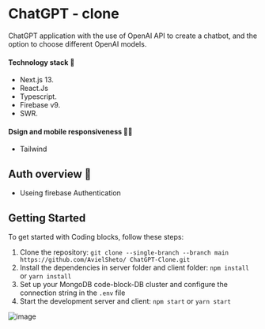 # ChatGPT - clone
ChatGPT application with the use of OpenAI API to create a chatbot, and the option to choose different OpenAI models.

#### Technology stack 🧰
- Next.js 13.
- React.Js
- Typescript.
- Firebase v9.
- SWR.

#### Dsign and mobile responsiveness 🎨📱 
- Tailwind 

## Auth overview 🔐
- Useing firebase Authentication

## Getting Started
To get started with Coding blocks, follow these steps:
1. Clone the repository: `git clone --single-branch --branch main https://github.com/AvielSheto/
ChatGPT-Clone.git`
2. Install the dependencies in server folder and client folder: `npm install` or `yarn install`
3. Set up your MongoDB code-block-DB cluster and configure the connection string in the `.env` file
4. Start the development server and client: `npm start` or `yarn start`

![image](https://user-images.githubusercontent.com/94540100/221373237-6ccb78d1-8a38-4d9d-a314-7c07c7b6b66f.png)
